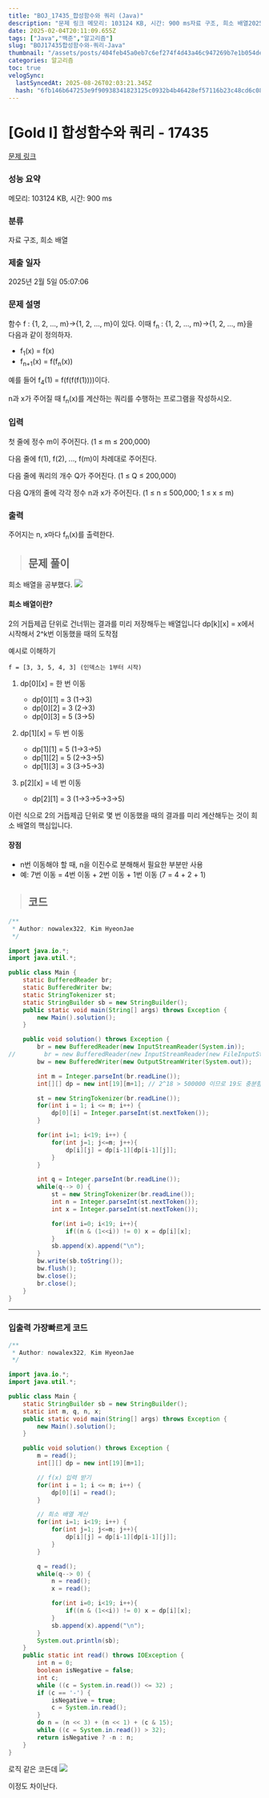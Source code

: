 ```yaml
---
title: "BOJ_17435_합성함수와 쿼리 (Java)"
description: "문제 링크 메모리: 103124 KB, 시간: 900 ms자료 구조, 희소 배열2025년 2월 5일 05:07:06희소 배열을 공부했다. 2의 거듭제곱 단위로 건너뛰는 결과를 미리 저장해두는 배열입니다dpk = x에서 시작해서 2^k번 이동했을 때의 도착점예시로 이해하"
date: 2025-02-04T20:11:09.655Z
tags: ["Java","백준","알고리즘"]
slug: "BOJ17435합성함수와-쿼리-Java"
thumbnail: "/assets/posts/404feb45a0eb7c6ef274f4d43a46c947269b7e1b054de25e9d878b85c65003fb.png"
categories: 알고리즘
toc: true
velogSync:
  lastSyncedAt: 2025-08-26T02:03:21.345Z
  hash: "6fb146b647253e9f90938341823125c0932b4b46428ef57116b23c48cd6c0882"
---
```


# [Gold I] 합성함수와 쿼리 - 17435 

[문제 링크](https://www.acmicpc.net/problem/17435) 

### 성능 요약

메모리: 103124 KB, 시간: 900 ms

### 분류

자료 구조, 희소 배열

### 제출 일자

2025년 2월 5일 05:07:06

### 문제 설명

<p>함수 f : {1, 2, ..., m}→{1, 2, ..., m}이 있다. 이때 f<sub>n</sub> : {1, 2, ..., m}→{1, 2, ..., m}을 다음과 같이 정의하자.</p>

<ul>
	<li>f<sub>1</sub>(x) = f(x)</li>
	<li>f<sub>n+1</sub>(x) = f(f<sub>n</sub>(x))</li>
</ul>

<p>예를 들어 f<sub>4</sub>(1) = f(f(f(f(1))))이다.</p>

<p>n과 x가 주어질 때 f<sub>n</sub>(x)를 계산하는 쿼리를 수행하는 프로그램을 작성하시오.</p>

### 입력 

 <p>첫 줄에 정수 m이 주어진다. (1 ≤ m ≤ 200,000)</p>

<p>다음 줄에 f(1), f(2), ..., f(m)이 차례대로 주어진다.</p>

<p>다음 줄에 쿼리의 개수 Q가 주어진다. (1 ≤ Q ≤ 200,000)</p>

<p>다음 Q개의 줄에 각각 정수 n과 x가 주어진다. (1 ≤ n ≤ 500,000; 1 ≤ x ≤ m)</p>

### 출력 

 <p>주어지는 n, x마다 f<sub>n</sub>(x)를 출력한다.</p>

> ## 문제 풀이

희소 배열을 공부했다. 
![](/assets/posts/404feb45a0eb7c6ef274f4d43a46c947269b7e1b054de25e9d878b85c65003fb.png)

#### 희소 배열이란?

2의 거듭제곱 단위로 건너뛰는 결과를 미리 저장해두는 배열입니다
dp[k][x] = x에서 시작해서 2^k번 이동했을 때의 도착점

예시로 이해하기
```
f = [3, 3, 5, 4, 3] (인덱스는 1부터 시작)
```


1.  dp[0][x] = 한 번 이동

    - dp[0][1] = 3 (1→3)
    - dp[0][2] = 3 (2→3)
    - dp[0][3] = 5 (3→5)
    


2. dp[1][x] = 두 번 이동

    - dp[1][1] = 5 (1→3→5)
    - dp[1][2] = 5 (2→3→5)
    - dp[1][3] = 3 (3→5→3)

3. p[2][x] = 네 번 이동

    - dp[2][1] = 3 (1→3→5→3→5)



이런 식으로 2의 거듭제곱 단위로 몇 번 이동했을 때의 결과를 미리 계산해두는 것이 희소 배열의 핵심입니다.

#### 장점

- n번 이동해야 할 때, n을 이진수로 분해해서 필요한 부분만 사용
- 예: 7번 이동 = 4번 이동 + 2번 이동 + 1번 이동 (7 = 4 + 2 + 1)


> ## 코드

```java
/**
 * Author: nowalex322, Kim HyeonJae
 */

import java.io.*;
import java.util.*;

public class Main {
    static BufferedReader br;
    static BufferedWriter bw;
    static StringTokenizer st;
    static StringBuilder sb = new StringBuilder();
    public static void main(String[] args) throws Exception {
        new Main().solution();
    }

    public void solution() throws Exception {
        br = new BufferedReader(new InputStreamReader(System.in));
//        br = new BufferedReader(new InputStreamReader(new FileInputStream("src/main/java/BOJ_17435_합성함수와쿼리/input.txt")));
        bw = new BufferedWriter(new OutputStreamWriter(System.out));

        int m = Integer.parseInt(br.readLine());
        int[][] dp = new int[19][m+1]; // 2^18 > 500000 이므로 19도 충분함

        st = new StringTokenizer(br.readLine());
        for(int i = 1; i <= m; i++) {
            dp[0][i] = Integer.parseInt(st.nextToken());
        }

        for(int i=1; i<19; i++) {
            for(int j=1; j<=m; j++){
                dp[i][j] = dp[i-1][dp[i-1][j]];
            }
        }

        int q = Integer.parseInt(br.readLine());
        while(q--> 0) {
            st = new StringTokenizer(br.readLine());
            int n = Integer.parseInt(st.nextToken());
            int x = Integer.parseInt(st.nextToken());

            for(int i=0; i<19; i++){
                if((n & (1<<i)) != 0) x = dp[i][x];
            }
            sb.append(x).append("\n");
        }
        bw.write(sb.toString());
        bw.flush();
        bw.close();
        br.close();
    }
}
```

---

### 입출력 가장빠르게 코드

```java
/**
 * Author: nowalex322, Kim HyeonJae
 */

import java.io.*;
import java.util.*;

public class Main {
    static StringBuilder sb = new StringBuilder();
    static int m, q, n, x;
    public static void main(String[] args) throws Exception {
        new Main().solution();
    }

    public void solution() throws Exception {
        m = read();
        int[][] dp = new int[19][m+1];

        // f(x) 입력 받기
        for(int i = 1; i <= m; i++) {
            dp[0][i] = read();
        }

        // 희소 배열 계산
        for(int i=1; i<19; i++) {
            for(int j=1; j<=m; j++){
                dp[i][j] = dp[i-1][dp[i-1][j]];
            }
        }

        q = read();
        while(q--> 0) {
            n = read();
            x = read();

            for(int i=0; i<19; i++){
                if((n & (1<<i)) != 0) x = dp[i][x];
            }
            sb.append(x).append("\n");
        }
        System.out.println(sb);
    }
    public static int read() throws IOException {
        int n = 0;
        boolean isNegative = false;
        int c;
        while ((c = System.in.read()) <= 32) ;
        if (c == '-') {
            isNegative = true;
            c = System.in.read();
        }
        do n = (n << 3) + (n << 1) + (c & 15);
        while ((c = System.in.read()) > 32);
        return isNegative ? -n : n;
    }
}
```

로직 같은 코든데 
![](/assets/posts/ad7ba84bbc351f461d962a538ce59178048485474f6fa00aae80c23f19b20c63.png)

이정도 차이난다.